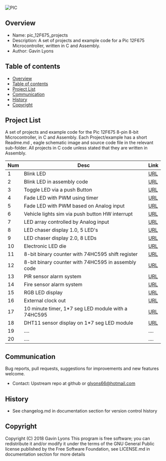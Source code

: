 

![PIC](https://github.com/gavinlyonsrepo/pic_12F675_projects/blob/master/images/pic12F675.jpg)

Overview
--------------------------------------------
* Name: pic_12F675_projects
* Description: A set of projects and example code for a Pic 12F675 Microcontroller,
written in C and Assembly.
* Author: Gavin Lyons

Table of contents
---------------------------

  * [Overview](#overview)
  * [Table of contents](#table-of-contents)
  * [Project List](#project-list)
  * [Communication](#communication)
  * [History](#history)
  * [Copyright](#copyright)


Project List
-----------------------------------------
A set of projects and example code for the Pic 12F675 8-pin 8-bit Microcontroller,
in C and Assembly.
Each Project/example has a short Readme.md , eagle schematic image and source code file
in the relevant sub-folder. All projects in C code unless stated that they are written in 
Assembly.

| Num | Desc | Link |
| --- | --- | --- |
| 1  | Blink LED  | [URL](projects/blink_led_c) |
| 2  | Blink LED in assembly code | [URL](projects/blink_led_asm) |
| 3  | Toggle LED via a push Button | [URL](projects/push_button_c) |
| 4  | Fade LED with PWM using timer| [URL](projects/pwm_fade_timer_led_c) |
| 5  | Fade LED with PWM based on Analog input | [URL](projects/pwm_pot_led_c) |
| 6  | Vehicle lights sim via push button HW interrupt |[URL](projects/emergency_lights_c) |
| 7  | LED array controlled by Analog input | [URL](projects/led_pot_control) |
| 8  | LED chaser display 1.0, 5 LED's | [URL](projects/knight_rider_c) |
| 9  |  LED chaser display 2.0, 8 LEDs  | [URL](projects/knight_rider_two_c) |
| 10  | Electronic LED die | [URL](projects/die_c) |
| 11  | 8-bit binary counter with 74HC595 shift register  | [URL](projects/74HC595_c) |
| 12  | 8-bit binary counter with 74HC595 in assembly code | [URL](projects/74HC595_asm) |
| 13  | PIR sensor alarm system | [URL](projects/PIR_alarm) |
| 14  | Fire sensor alarm system | [URL](projects/fire_alarm) |
| 15  | RGB LED display  |  [URL](projects/rgb_c) |
| 16  | External clock out | [URL](projects/osc_c) |
| 17  | 10 minute timer, 1*7 seg LED module with a 74HC595 | [URL](projects/egg_timer_c) |
| 18  | DHT11 sensor display on 1*7 seg LED module  |  [URL](projects/dht11) |
| 19  | .... |  .... |
| 20  | .... |  .... |

Communication
-----------

Bug reports, pull requests, suggestions for improvements
and new features welcome.
* Contact: Upstream repo at github or glyons66@hotmail.com

History
------------------

* See changelog.md in documentation section for version control history

Copyright
---------
Copyright (C) 2018 Gavin Lyons
This program is free software; you can redistribute it and/or modify
it under the terms of the GNU General Public license published by
the Free Software Foundation, see LICENSE.md in documentation section
for more details
